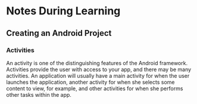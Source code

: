 # Notes During Learning
## Creating an Android Project
### Activities
An activity is one of the distinguishing features of the Android framework.
Activities provide the user with access to your app, and there may be many activities.
An application will usually have a main activity for when the user launches the application,
another activity for when she selects some content to view, for example, and other activities 
for when she performs other tasks within the app.

